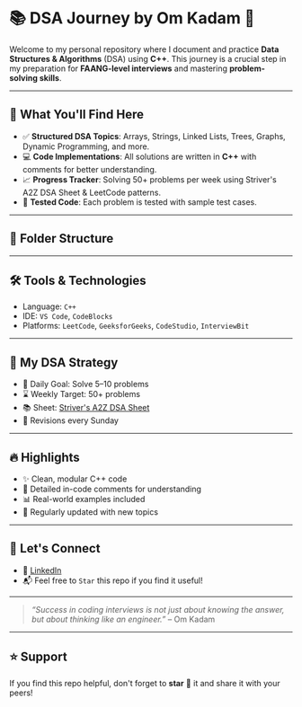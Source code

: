 # 📚 DSA Journey by Om Kadam 🚀

Welcome to my personal repository where I document and practice **Data Structures & Algorithms** (DSA) using **C++**. This journey is a crucial step in my preparation for **FAANG-level interviews** and mastering **problem-solving skills**.

---

## 🧠 What You'll Find Here

- ✅ **Structured DSA Topics**: Arrays, Strings, Linked Lists, Trees, Graphs, Dynamic Programming, and more.
- 💻 **Code Implementations**: All solutions are written in **C++** with comments for better understanding.
- 📈 **Progress Tracker**: Solving 50+ problems per week using Striver's A2Z DSA Sheet & LeetCode patterns.
- 🧪 **Tested Code**: Each problem is tested with sample test cases.

---

## 📂 Folder Structure


---

## 🛠️ Tools & Technologies

- Language: `C++`
- IDE: `VS Code`, `CodeBlocks`
- Platforms: `LeetCode`, `GeeksforGeeks`, `CodeStudio`, `InterviewBit`

---

## 🧭 My DSA Strategy

- 📌 Daily Goal: Solve 5–10 problems
- ⌛ Weekly Target: 50+ problems
- 📚 Sheet: [Striver's A2Z DSA Sheet](https://takeuforward.org/interviews/strivers-sde-sheet-top-coding-interview-problems/)
- 🔄 Revisions every Sunday

---

## 🔥 Highlights

- ✨ Clean, modular C++ code
- 📘 Detailed in-code comments for understanding
- 📊 Real-world examples included
- 📌 Regularly updated with new topics

---

## 🤝 Let's Connect

- 💼 [LinkedIn](https://www.linkedin.com/in/omkadam989/)
- 📬 Feel free to `Star` this repo if you find it useful!

---

> _“Success in coding interviews is not just about knowing the answer, but about thinking like an engineer.”_ – Om Kadam

---

## ⭐️ Support

If you find this repo helpful, don't forget to **star** 🌟 it and share it with your peers!

